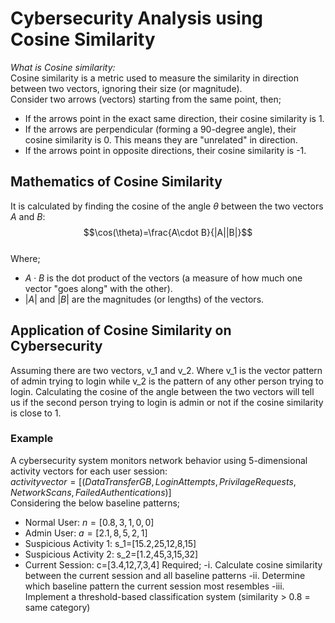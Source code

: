 # Cybersecurity Analysis using Cosine Similarity
*What is Cosine similarity:* <br>
Cosine similarity is a metric used to measure the similarity in direction between two vectors, ignoring their size (or magnitude).<br>
Consider two arrows (vectors) starting from the same point, then;<br>
-	If the arrows point in the exact same direction, their cosine similarity is 1.
-	If the arrows are perpendicular (forming a 90-degree angle), their cosine similarity is 0. This means they are "unrelated" in direction.
-	If the arrows point in opposite directions, their cosine similarity is -1.
## Mathematics of Cosine Similarity
It is calculated by finding the cosine of the angle $\theta$  between the two vectors $A$ and $B$:<br>
$$\cos(\theta)=\frac{A\cdot B}{|A||B|}$$<br>
Where;<br>
- ${A\cdot B}$ is the dot product of the vectors (a measure of how much one vector "goes along" with the other).
- $|A|$ and $|B|$  are the magnitudes (or lengths) of the vectors.
## Application of Cosine Similarity on Cybersecurity
Assuming there are two vectors, v_1 and v_2. Where v_1 is the vector pattern of admin trying to login while v_2 is the pattern of any other person trying to login. Calculating the cosine of the angle between the two vectors will tell us if the second person trying to login is admin or not if the cosine similarity is close to 1.
### Example
A cybersecurity system monitors network behavior using 5-dimensional activity vectors for each user session:<br>
$activity vector=[(DataTransferGB,LoginAttempts,PrivilageRequests,NetworkScans,FailedAuthentications)]$<br>
Considering the below baseline patterns;
- Normal User: $n = [0.8,3,1,0,0]$
- Admin User: $a=[2.1,8,5,2,1]$
- Suspicious Activity 1: s_1=[15.2,25,12,8,15]
- Suspicious Activity 2: s_2=[1.2,45,3,15,32]
- Current Session: c=[3.4,12,7,3,4]
Required;
-i.	Calculate cosine similarity between the current session and all baseline patterns
-ii.	Determine which baseline pattern the current session most resembles
-iii.	Implement a threshold-based classification system (similarity > 0.8 = same category)



